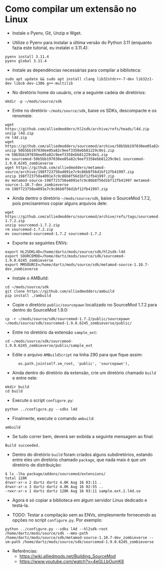 # Como compilar um extensão no Linux

- Instale o Pyenv, Git, Unzip e Wget.

- Utilize o Pyenv para instalar a última versão do Python 3.11 (enquanto fazia este tutorial, eu instalei o 3.11.4):

```
pyenv install 3.11.4
pyenv global 3.11.4
```

- Instale as dependências necessárias para compilar a biblioteca:

```
sudo apt update && sudo apt install clang lib32stdc++-7-dev lib32z1-dev libc6-dev-i386 g++-multilib
```

- No diretório home do usuário, crie a seguinte cadeia de diretórios:

```
mkdir -p ~/mods/source/sdk
```

- Entre no diretório `~/mods/source/sdk`, baixe os SDKs, descompacte e os renomeie:

```
wget https://github.com/alliedmodders/hl2sdk/archive/refs/heads/l4d.zip
unzip l4d.zip
rm l4d.zip
wget https://github.com/alliedmodders/sourcemod/archive/50b5bb197030ee05a82c9eef3358ebb81229c0e1.zip
unzip 50b5bb197030ee05a82c9eef3358ebb81229c0e1.zip
rm 50b5bb197030ee05a82c9eef3358ebb81229c0e1.zip
mv sourcemod-50b5bb197030ee05a82c9eef3358ebb81229c0e1 sourcemod-1.9.0.6245_zombieverse
wget https://github.com/alliedmodders/metamod-source/archive/198f723750a4091e7c9c86b8f56d1bf12fb41997.zip
unzip 198f723750a4091e7c9c86b8f56d1bf12fb41997.zip
mv metamod-source-198f723750a4091e7c9c86b8f56d1bf12fb41997 metamod-source-1.10.7-dev_zombieverse
rm 198f723750a4091e7c9c86b8f56d1bf12fb41997.zip
```

- Ainda dentro o diretório `~/mods/source/sdk`, baixe o SourceMod 1.7.2, pois precisaremos copiar alguns arquivos dele:

```
wget https://github.com/alliedmodders/sourcemod/archive/refs/tags/sourcemod-1.7.2.zip
unzip sourcemod-1.7.2.zip
rm sourcemod-1.7.2.zip
mv sourcemod-sourcemod-1.7.2 sourcemod-1.7.2
```

- Exporte as seguintes ENVs:

```
export HL2SDKL4D=/home/dartz/mods/source/sdk/hl2sdk-l4d
export SOURCEMOD=/home/dartz/mods/source/sdk/sourcemod-1.9.0.6245_zombieverse
export MMSOURCE=/home/dartz/mods/source/sdk/metamod-source-1.10.7-dev_zombieverse
```

- Instale o AMBuild:

```
cd ~/mods/source/sdk
git clone https://github.com/alliedmodders/ambuild
pip install ./ambuild
```

- Copie o diretório `public/sourcepawn` localizado no SourceMod 1.7.2 para dentro do SourceMod 1.9.0:

```
cp -r ~/mods/source/sdk/sourcemod-1.7.2/public/sourcepawn ~/mods/source/sdk/sourcemod-1.9.0.6245_zombieverse/public/
```

- Entre no diretório da extensão `sample_ext`:

```
cd ~/mods/source/sdk/sourcemod-1.9.0.6245_zombieverse/public/sample_ext
```

- Edite o arquivo `AMBuildScript` na linha 290 para que fique assim:

```
      os.path.join(self.sm_root, 'public', 'sourcepawn'),
```

- Ainda dentro do diretório da extensão, crie um diretório chamado `build` e entre nele:

```
mkdir build
cd build
```

- Execute o script `configure.py`:

```
python ../configure.py --sdks l4d
```

- Finalmente, execute o comando `ambuild`:

```
ambuild
```

- Se tudo correr bem, deverá ser exibida a seguinte mensagem ao final:

```
Build succeeded.
```

- Dentro do diretório `build` foram criados alguns subdiretórios, estando entre eles um diretório chamado `package`, que nada mais é que um diretório de distribuição:

```
$ ls -lha package/addons/sourcemod/extensions/
total 128K
drwxr-xr-x 2 dartz dartz 4.0K Aug 16 03:11 .
drwxr-xr-x 3 dartz dartz 4.0K Aug 16 02:55 ..
-rwxr-xr-x 1 dartz dartz 120K Aug 16 03:11 sample.ext.2.l4d.so
```

- Agora é só copiar a biblioteca em algum servidor Linux dedicado e testá-la.

- TODO: Testar a compilação sem as ENVs, simplesmente fornecendo as opções no script `configure.py`. Por exemplo:

```
python ../configure.py --sdks l4d --hl2sdk-root /home/dartz/mods/source/sdk --mms-path /home/dartz/mods/source/sdk/metamod-source-1.10.7-dev_zombieverse --sm-path /home/dartz/mods/source/sdk/sourcemod-1.9.0.6245_zombieverse
```

- Referências:
    - https://wiki.alliedmods.net/Building_SourceMod
    - https://www.youtube.com/watch?v=4eGLLbOumK8
